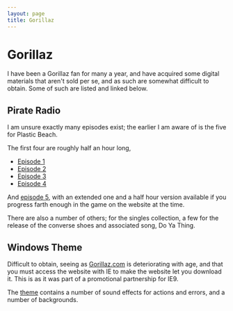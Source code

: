 ```yaml
---
layout: page
title: Gorillaz
---
```


# Gorillaz

I have been a Gorillaz fan for many a year, and have acquired some digital materials that aren't sold per se, and as such are somewhat difficult to obtain. Some of such are listed and linked below.

## Pirate Radio

I am unsure exactly many episodes exist; the earlier I am aware of is the five for Plastic Beach.

The first four are roughly half an hour long, 

 * [Episode 1](https://dl.dropboxusercontent.com/u/17607607/Gorillaz/Pirate%20Radio/01%20Episode%201.mp3)
 * [Episode 2](https://dl.dropboxusercontent.com/u/17607607/Gorillaz/Pirate%20Radio/01%20Episode%202.mp3)
 * [Episode 3](https://dl.dropboxusercontent.com/u/17607607/Gorillaz/Pirate%20Radio/01%20Episode%203.mp3)
 * [Episode 4](https://dl.dropboxusercontent.com/u/17607607/Gorillaz/Pirate%20Radio/01%20Episode%204.mp3)

And [episode 5](https://dl.dropboxusercontent.com/u/17607607/Gorillaz/Pirate%20Radio/01%20Episode%205.mp3), with an extended one and a half hour version available if you progress farth enough in the game on the website at the time.

There are also a number of others; for the singles collection, a few for the release of the converse shoes and associated song, Do Ya Thing.

## Windows Theme

Difficult to obtain, seeing as [Gorillaz.com](http://gorillaz.com) is deteriorating with age, and that you must access the website with IE to make the website let you download it. This is as it was part of a promotional partnership for IE9.

The [theme](https://dl.dropboxusercontent.com/u/17607607/Gorillaz/IE9Gorill.theme) contains a number of sound effects for actions and errors, and a number of backgrounds.
